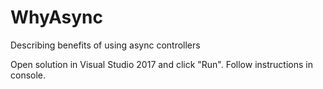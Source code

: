 # WhyAsync
Describing benefits of using async controllers

Open solution in Visual Studio 2017 and click "Run". Follow instructions in console.
